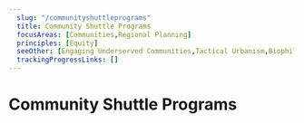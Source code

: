 ```yaml
---
  slug: "/communityshuttleprograms"
  title: Community Shuttle Programs
  focusAreas: [Communities,Regional Planning]
  principles: [Equity]
  seeOther: [Engaging Underserved Communities,Tactical Urbanism,Biophilic Design,Smart Location of Public Facilities]
  trackingProgressLinks: []
---
```

# Community Shuttle Programs